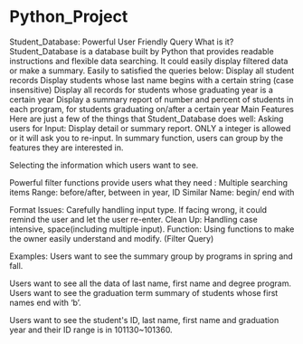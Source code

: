 # Python_Project

Student_Database: Powerful User Friendly Query
What is it?
Student_Database is a database built by Python that provides readable instructions and flexible data searching. It could easily display filtered data or make a summary. Easily to satisfied the queries below:
Display all student records
Display students whose last name begins with a certain string (case insensitive) 
Display all records for students whose graduating year is a certain year
Display a summary report of number and percent of students in each program, for students graduating on/after a certain year
Main Features
Here are just a few of the things that Student_Database does well:
Asking users for Input: Display detail or summary report. ONLY a integer is allowed or it will ask you to re-input.
In summary function, users can group by the features they are interested in.

Selecting the information which users want to see. 



Powerful filter functions provide users what they need : 
Multiple searching items
Range: before/after, between in year, ID
Similar Name: begin/ end with  

Format Issues: Carefully handling input type. If facing wrong, it could remind the user and let the user re-enter. 
Clean Up: Handling case intensive, space(including multiple input). 
Function: Using functions to make the owner easily understand and modify. (Filter Query)










Examples:
Users want to see the summary group by programs in spring and fall.

Users want to see all the data of last name, first name and degree program.
Users want to see the graduation term summary of students whose first names end with ‘b’.




 Users want to see the student's ID, last name, first name and graduation year and their ID range is in 101130~101360.
